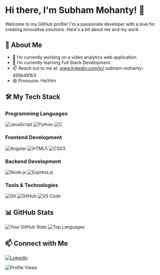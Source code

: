 

<!---
subhamaverick/subhamaverick is a ✨ special ✨ repository because its `README.md` (this file) appears on your GitHub profile.
You can click the Preview link to take a look at your changes.
--->
# Hi there, I'm Subham Mohanty! 👋

Welcome to my GitHub profile! I'm a passionate developer with a love for creating innovative solutions. Here's a bit about me and my work.

## 🚀 About Me
- 🔭 I’m currently working on a video analytics web application.
- 🌱 I’m currently learning Full Stack Development.
- 📫 Reach out to me at: www.linkedin.com/in/
subham-mohanty-456b491b3
- 😄 Pronouns: He/Him

## 🛠️ My Tech Stack

### Programming Languages
![JavaScript](https://img.shields.io/badge/JavaScript-323330?style=for-the-badge&logo=javascript&logoColor=F7DF1E)
![Python](https://img.shields.io/badge/Python-3776AB?style=for-the-badge&logo=python&logoColor=white)
![C](https://img.shields.io/badge/C-007396?style=for-the-badge&logo=C&logoColor=white)

### Frontend Development
![Angular](https://img.shields.io/badge/Angular-20232A?style=for-the-badge&logo=angular&logoColor=61DAFB)
![HTML5](https://img.shields.io/badge/HTML5-E34F26?style=for-the-badge&logo=html5&logoColor=white)
![CSS3](https://img.shields.io/badge/CSS3-1572B6?style=for-the-badge&logo=css3&logoColor=white)

### Backend Development
![Node.js](https://img.shields.io/badge/Node.js-43853D?style=for-the-badge&logo=node-dot-js&logoColor=white)
![Express.js](https://img.shields.io/badge/Express.js-000000?style=for-the-badge&logo=express&logoColor=white)


### Tools & Technologies
![Git](https://img.shields.io/badge/Git-F05032?style=for-the-badge&logo=git&logoColor=white)
![GitHub](https://img.shields.io/badge/GitHub-181717?style=for-the-badge&logo=github&logoColor=white)
![VS Code](https://img.shields.io/badge/VS%20Code-0078d7?style=for-the-badge&logo=visual-studio-code&logoColor=white)

## 📊 GitHub Stats

![Your GitHub Stats](https://github-readme-stats.vercel.app/api?username=subhamaverick&show_icons=true&theme=radical)
![Top Languages](https://github-readme-stats.vercel.app/api/top-langs/?username=subhamaverick&layout=compact&theme=radical)


## 📫 Connect with Me
[![LinkedIn](https://img.shields.io/badge/LinkedIn-0A66C2?style=for-the-badge&logo=linkedin&logoColor=white)](https://www.linkedin.com/in/subham-mohanty-456b491b3)

![Profile Views](https://komarev.com/ghpvc/?username=your-github-username&color=blueviolet&style=flat-square)

